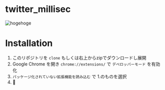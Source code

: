 # twitter_millisec

![hogehoge](http://i.imgur.com/37awUkn.png)

# Installation

1. このリポジトリを `clone` もしくは右上からzipでダウンロードし展開
2. Google Chrome を開き `chrome://extensions/` で `デベロッパーモード` を有効化
3. `パッケージ化されていない拡張機能を読み込む` で 1.のものを選択
4. 🎉
